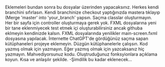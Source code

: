 Eklemeleri bundan sonra bu dosyalar üzerinden yapacaksınız.
Herkes kendi branchini sıfırlasın. Kendi branchinize checkout yaptığınızda mastera tıklayıp (Merge 'master' into 'your_branch' yapsın.
Saçma classlar oluşturmayın. Her bir sayfa için controller oluşturmaya gerek yok. 
FXML dosyalarına yeni bir tane eklenmiyecek test etmek içi oluşturabilirsiniz ancak githuba eklmeyin kendinizde kalsın. FXML dosyalarında yenilikler main-screen.fxml dosyasına yapılacak.
İnternette ChatGPT'de gördüğünüz saçma sapan kütüphaneleri projeye eklemeyin. Düzgün kütüphanelerle çalışsın. 
Kod yazmış olmak için yazmayın. Eğer yazmış olmak için yazcaksanız hiç yazmayın. Mahvediyorsunuz kodu. 
Oluştruduğunuz fonksyionlara açıklama koyun. Kısa ve anlaşılır şekilde.
-Şimdilik bu kadar eklenecek...
